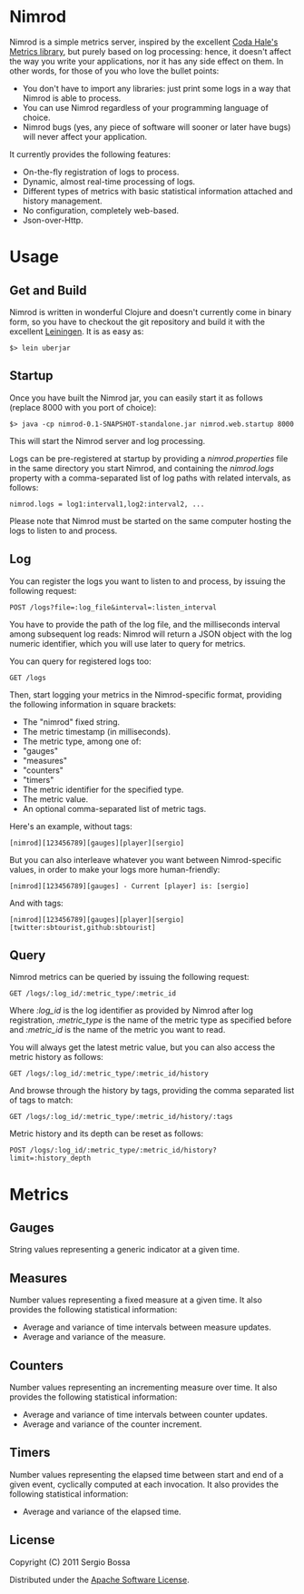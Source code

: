 # Nimrod

Nimrod is a simple metrics server, inspired by the excellent [Coda Hale's Metrics library](https://github.com/codahale/metrics/), but purely based on log processing:
hence, it doesn't affect the way you write your applications, nor it has any side effect on them.
In other words, for those of you who love the bullet points:

* You don't have to import any libraries: just print some logs in a way that Nimrod is able to process.
* You can use Nimrod regardless of your programming language of choice.
* Nimrod bugs (yes, any piece of software will sooner or later have bugs) will never affect your application.

It currently provides the following features:

* On-the-fly registration of logs to process.
* Dynamic, almost real-time processing of logs.
* Different types of metrics with basic statistical information attached and history management.
* No configuration, completely web-based.
* Json-over-Http.

# Usage

## Get and Build

Nimrod is written in wonderful Clojure and doesn't currently come in binary form, so you have to checkout the git repository and build it with the excellent [Leiningen](http://github.com/technomancy/leiningen).
It is as easy as:

    $> lein uberjar

## Startup

Once you have built the Nimrod jar, you can easily start it as follows (replace 8000 with you port of choice):

    $> java -cp nimrod-0.1-SNAPSHOT-standalone.jar nimrod.web.startup 8000

This will start the Nimrod server and log processing.

Logs can be pre-registered at startup by providing a *nimrod.properties* file in the same directory you start Nimrod,
and containing the *nimrod.logs* property with a comma-separated list of log paths with related intervals, as follows:

    nimrod.logs = log1:interval1,log2:interval2, ...

Please note that Nimrod must be started on the same computer hosting the logs to listen to and process.

## Log

You can register the logs you want to listen to and process, by issuing the following request:

    POST /logs?file=:log_file&interval=:listen_interval

You have to provide the path of the log file, and the milliseconds interval among subsequent log reads: Nimrod will return a JSON object with the log numeric identifier,
which you will use later to query for metrics.

You can query for registered logs too:

    GET /logs

Then, start logging your metrics in the Nimrod-specific format, providing the following information in square brackets:

* The "nimrod" fixed string.
* The metric timestamp (in milliseconds).
* The metric type, among one of:
 * "gauges"
 * "measures"
 * "counters"
 * "timers"
* The metric identifier for the specified type.
* The metric value.
* An optional comma-separated list of metric tags.

Here's an example, without tags:

    [nimrod][123456789][gauges][player][sergio]

But you can also interleave whatever you want between Nimrod-specific values, in order to make your logs more human-friendly:

    [nimrod][123456789][gauges] - Current [player] is: [sergio]

And with tags:

    [nimrod][123456789][gauges][player][sergio][twitter:sbtourist,github:sbtourist]

## Query

Nimrod metrics can be queried by issuing the following request:

    GET /logs/:log_id/:metric_type/:metric_id

Where *:log_id* is the log identifier as provided by Nimrod after log registration, *:metric_type* is the name of the metric type as specified before and
*:metric_id* is the name of the metric you want to read.

You will always get the latest metric value, but you can also access the metric history as follows:

    GET /logs/:log_id/:metric_type/:metric_id/history

And browse through the history by tags, providing the comma separated list of tags to match:

    GET /logs/:log_id/:metric_type/:metric_id/history/:tags

Metric history and its depth can be reset as follows:

    POST /logs/:log_id/:metric_type/:metric_id/history?limit=:history_depth

# Metrics

## Gauges

String values representing a generic indicator at a given time.

## Measures

Number values representing a fixed measure at a given time.
It also provides the following statistical information:

* Average and variance of time intervals between measure updates.
* Average and variance of the measure.

## Counters

Number values representing an incrementing measure over time.
It also provides the following statistical information:

* Average and variance of time intervals between counter updates.
* Average and variance of the counter increment.

## Timers

Number values representing the elapsed time between start and end of a given event, cyclically computed at each invocation.
It also provides the following statistical information:

* Average and variance of the elapsed time.

## License

Copyright (C) 2011 Sergio Bossa

Distributed under the [Apache Software License](http://www.apache.org/licenses/LICENSE-2.0.html).
